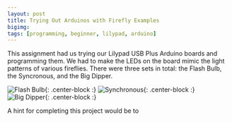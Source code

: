 ```yaml
---
layout: post
title: Trying Out Arduinos with Firefly Examples
bigimg: 
tags: [programming, beginner, lilypad, arduino]
---
```

This assignment had us trying our Lilypad USB Plus Arduino boards and programming them.
We had to make the LEDs on the board mimic the light patterns of various fireflies.
There were three sets in total: the Flash Bulb, the Syncronous, and the Big Dipper.

![Flash Bulb](/img/){: .center-block :}
![Synchronous](/img/){: .center-block :}
![Big Dipper](/img/){: .center-block :}

A hint for completing this project would be to 
